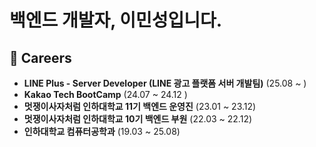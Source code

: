 # 백엔드 개발자, 이민성입니다.

## 🚀 Careers

- **LINE Plus - Server Developer (LINE 광고 플랫폼 서버 개발팀)** (25.08 ~ )
- **Kakao Tech BootCamp** (24.07 ~ 24.12 )
- **멋쟁이사자처럼 인하대학교 11기 백엔드 운영진** (23.01 ~ 23.12)
- **멋쟁이사자처럼 인하대학교 10기 백엔드 부원** (22.03 ~ 22.12)
- **인하대학교 컴퓨터공학과** (19.03 ~ 25.08)
